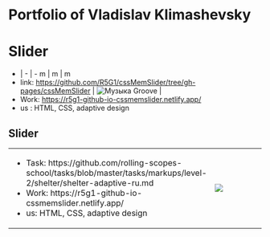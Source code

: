 # Portfolio of Vladislav Klimashevsky




































# Slider

- | - | -
m | m | m
- link: https://github.com/R5G1/cssMemSlider/tree/gh-pages/cssMemSlider | ![Музыка Groove](https://user-images.githubusercontent.com/71373383/164890342-313e652d-833e-449c-b75e-646ba5a58b2c.jpg) |
- Work: https://r5g1-github-io-cssmemslider.netlify.app/
- us  : HTML, CSS, adaptive design
## Slider
<table>
<tr>
    <td>
        <ul>
            <li>Task: https://github.com/rolling-scopes-school/tasks/blob/master/tasks/markups/level-2/shelter/shelter-adaptive-ru.md</li>
            <li>Work: https://r5g1-github-io-cssmemslider.netlify.app/</li>
            <li>us:  HTML, CSS, adaptive design</li>
    </td>
    <td width="40%">
        <img src="img/sShelter.jpg">
    </td>
</tr>
</table>


